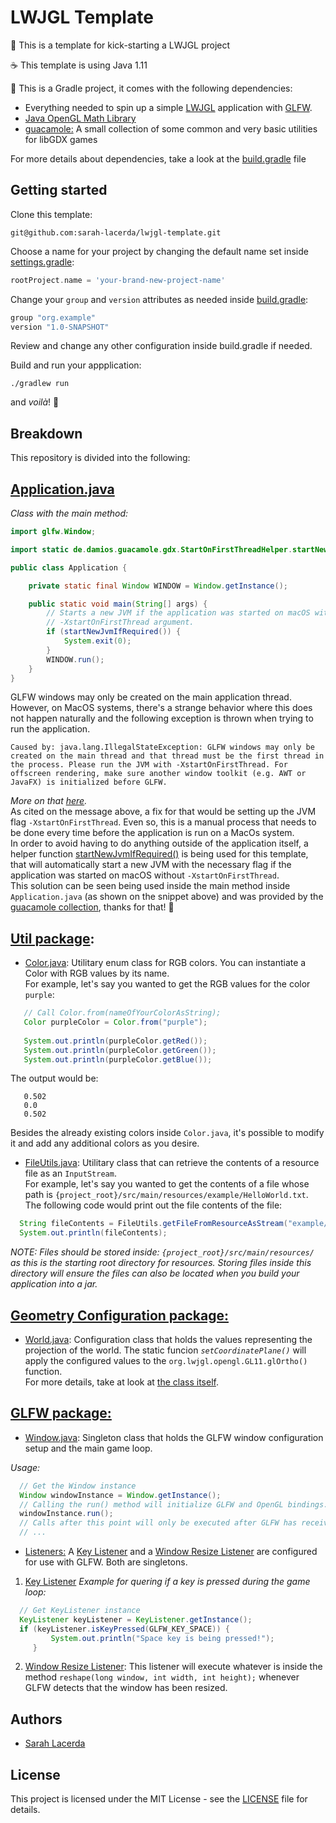 # LWJGL Template

🌟 This is a template for kick-starting a LWJGL project

☕ This template is using Java 1.11

🐘 This is a Gradle project, it comes with the following dependencies:

- Everything needed to spin up a simple [LWJGL](lwjgl.org) application with [GLFW](glfw.org).
- [Java OpenGL Math Library](joml-ci.github.io/JOML)
- [guacamole:](https://github.com/crykn/guacamole) A small collection of some common and very basic utilities for libGDX games

For more details about dependencies, take a look at the [build.gradle](build.gradle) file

## Getting started
   
   Clone this template:
   
   ``` console
   git@github.com:sarah-lacerda/lwjgl-template.git
   ```
  
   Choose a name for your project by changing the default name set inside [settings.gradle](settings.gradle):
   ``` gradle
   rootProject.name = 'your-brand-new-project-name'
   ```
   
   Change your `group` and `version` attributes as needed inside [build.gradle](build.gradle):
   ``` gradle
   group "org.example"
   version "1.0-SNAPSHOT"
   ```
   
   Review and change any other configuration inside build.gradle if needed.
   
   Build and run your appplication:
   ``` console
   ./gradlew run
   ```
   
   and _voilà_! 💨

## Breakdown

This repository is divided into the following:

## [Application.java](src/main/java/Application.java)
_Class with the main method:_

``` java
import glfw.Window;

import static de.damios.guacamole.gdx.StartOnFirstThreadHelper.startNewJvmIfRequired;

public class Application {

    private static final Window WINDOW = Window.getInstance();

    public static void main(String[] args) {
        // Starts a new JVM if the application was started on macOS without the
        // -XstartOnFirstThread argument.
        if (startNewJvmIfRequired()) {
            System.exit(0);
        }
        WINDOW.run();
    }
}
```

GLFW windows may only be created on the main application thread. However, on MacOS systems, there's a strange behavior where this does not happen naturally and the following exception is thrown when trying to run the application.

```console
Caused by: java.lang.IllegalStateException: GLFW windows may only be created on the main thread and that thread must be the first thread in the process. Please run the JVM with -XstartOnFirstThread. For offscreen rendering, make sure another window toolkit (e.g. AWT or JavaFX) is initialized before GLFW.
```
_More on that [here](http://forum.lwjgl.org/index.php?topic=6077.0)._  
As cited on the message above, a fix for that would be setting up the JVM flag `-XstartOnFirstThread`. Even so, this is a manual process that needs to be done every time before the application is run on a MacOs system.  
In order to avoid having to do anything outside of the application itself, a helper function [startNewJvmIfRequired()](https://github.com/crykn/guacamole/blob/master/gdx-desktop/src/main/java/de/damios/guacamole/gdx/StartOnFirstThreadHelper.java) is being used for this template, that will automatically start a new JVM with the necessary flag if the application was started on macOS without `-XstartOnFirstThread`.  
This solution can be seen being used inside the main method inside `Application.java` (as shown on the snippet above) and was provided by the [guacamole collection](https://github.com/crykn/guacamole), thanks for that! :pray:

## [Util package](/src/main/java/util):
 - [Color.java](/src/main/java/util/Color.java): Utilitary enum class for RGB colors. You can instantiate a Color with RGB values by its name.  
  For example, let's say you wanted to get the RGB values for the color `purple`:  
  ``` java
     // Call Color.from(nameOfYourColorAsString);
     Color purpleColor = Color.from("purple");
     
     System.out.println(purpleColor.getRed());
     System.out.println(purpleColor.getGreen());
     System.out.println(purpleColor.getBlue());

  ```
  The output would be:
  ``` console
     0.502
     0.0
     0.502
  ```
  
  Besides the already existing colors inside `Color.java`, it's possible to modify it and add any additional colors as you desire.  
  
  - [FileUtils.java](/src/main/java/util/FileUtils.java): Utilitary class that can retrieve the contents of a resource file as an `InputStream`.  
   For example, let's say you wanted to get the contents of a file whose path is `{project_root}/src/main/resources/example/HelloWorld.txt`.  
   The following code would print out the file contents of the file:
   ``` java
     String fileContents = FileUtils.getFileFromResourceAsStream("example/HelloWorld.txt").toString();
     System.out.println(fileContents);
   ```
   _NOTE: Files should be stored inside: `{project_root}/src/main/resources/` as this is the starting root directory for resources.
   Storing files inside this directory will ensure the files can also be located when you build your application into a jar._
   
## [Geometry Configuration package:](/src/main/java/geometry/configuration)
   - [World.java](src/main/java/geometry/configuration/World.java):
   Configuration class that holds the values representing the projection of the world.
   The static funcion _`setCoordinatePlane()`_ will apply the configured values to the `org.lwjgl.opengl.GL11.glOrtho()` function.  
   For more details, take at look at [the class itself](/src/main/java/geometry/configuration/World.java).
   
## [GLFW package:](/src/main/java/glfw)
   
   - [Window.java](/src/main/java/glfw): Singleton class that holds the GLFW window configuration setup and the main game loop.
   
   _Usage:_
   ``` java
     // Get the Window instance
     Window windowInstance = Window.getInstance();
     // Calling the run() method will initialize GLFW and OpenGL bindings. Soon after that, the main game loop will start.
     windowInstance.run();
     // Calls after this point will only be executed after GLFW has received a signal to terminate..
     // ...
   ```
   
   - [Listeners:](/src/main/java/glfw/listeners) A [Key Listener](/src/main/java/glfw/listeners/KeyListener.java) and a [Window Resize Listener](/src/main/java/glfw/listeners/WindowResizeListener.java) are configured for use with GLFW. Both are singletons.

   1) [Key Listener](/src/main/java/glfw/listeners/KeyListener.java)
   _Example for quering if a key is pressed during the game loop:_
   ``` java
     // Get KeyListener instance
     KeyListener keyListener = KeyListener.getInstance();
     if (keyListener.isKeyPressed(GLFW_KEY_SPACE)) {
            System.out.println("Space key is being pressed!");
        }
   ```
   2) [Window Resize Listener](/src/main/java/glfw/listeners/WindowResizeListener.java): This listener will execute whatever is inside the method `reshape(long window, int width, int height);` whenever GLFW detects that the window has been resized.

## Authors

* [Sarah Lacerda](https://github.com/sarah-lacerda)
    
## License

This project is licensed under the MIT License - see the [LICENSE](LICENSE) file for details.

